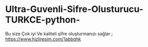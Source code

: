 # Ultra-Guvenli-Sifre-Olusturucu-TURKCE-python-
Bu size Çok iyi Ve kaliteli şifre oluşturmanızı sağlar ; https://www.hizliresim.com/1abbqhk

